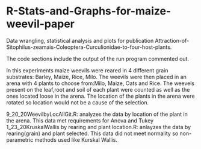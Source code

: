 # R-Stats-and-Graphs-for-maize-weevil-paper
Data wrangling, statistical analysis and plots for publication Attraction-of-Sitophilus-zeamais-Coleoptera-Curculionidae-to-four-host-plants.

The code sections include the output of the run program  commented out.

In this experiments maize weevils were reared in 4 different grain substrates: Barley, Maize, Rice, Milo.  The weevils were then placed in an arena with 4 plants to choose from:Milo, Maize, Oats and Rice.   The weevels present on the leaf,root and soil of each plant were counted as well as the ones located loose in the arena.  The location of the plants in the arena were rotated so  location would not be a cause of the selection.

9_20_20WeevilbyLocAllGit.R:  analyzes the data by location of the plant in the arena.  This data met requirements for Anova and Tukey 
1_23_20KruskalWallis by rearing and plant location.R: anlayzes the data by rearing(grain) and plant selected.  This data did not meet normality so non-parametric methods used like Kurskal Wallis.
